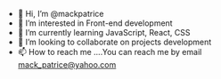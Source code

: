 - 👋 Hi, I’m @mackpatrice
- 👀 I’m interested in Front-end development
- 🌱 I’m currently learning JavaScript, React, CSS
- 💞️ I’m looking to collaborate on projects development
- 📫 How to reach me ....You can reach me by email mack_patrice@yahoo.com

<!---
mackpatrice/mackpatrice is a ✨ special ✨ repository because its `README.md` (this file) appears on your GitHub profile.
You can click the Preview link to take a look at your changes.
--->

